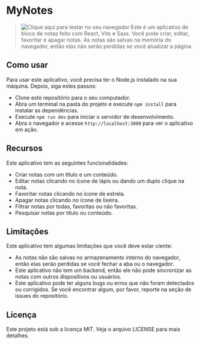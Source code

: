 # MyNotes
> ![Clique aqui para testar no seu navegador](https://notes-neon-nu.vercel.app)
Este é um aplicativo de bloco de notas feito com React, Vite e Sass. Você pode criar, editar, favoritar e apagar notas. As notas são salvas na memória do navegador, então elas não serão perdidas se você atualizar a página.


## Como usar

Para usar este aplicativo, você precisa ter o Node.js instalado na sua máquina. Depois, siga estes passos:

- Clone este repositório para o seu computador.
- Abra um terminal na pasta do projeto e execute `npm install` para instalar as dependências.
- Execute `npm run dev` para iniciar o servidor de desenvolvimento.
- Abra o navegador e acesse `http://localhost:3000` para ver o aplicativo em ação.
  

## Recursos

Este aplicativo tem as seguintes funcionalidades:

- Criar notas com um título e um conteúdo.
- Editar notas clicando no ícone de lápis ou dando um duplo clique na nota.
- Favoritar notas clicando no ícone de estrela.
- Apagar notas clicando no ícone de lixeira.
- Filtrar notas por todas, favoritas ou não favoritas.
- Pesquisar notas por título ou conteúdo.

## Limitações

Este aplicativo tem algumas limitações que você deve estar ciente:

- As notas não são salvas no armazenamento interno do navegador, então elas serão perdidas se você fechar a aba ou o navegador.
- Este aplicativo não tem um backend, então ele não pode sincronizar as notas com outros dispositivos ou usuários.
- Este aplicativo pode ter alguns bugs ou erros que não foram detectados ou corrigidos. Se você encontrar algum, por favor, reporte na seção de issues do repositório.

## Licença

Este projeto está sob a licença MIT. Veja o arquivo LICENSE para mais detalhes.
